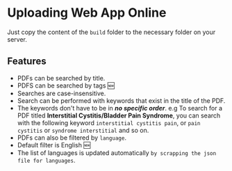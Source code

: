 # Uploading Web App Online

Just copy the content of the `build` folder to the necessary folder on your server.

## Features

- PDFs can be searched by title.
- PDFS can be searched by tags 🆕
- Searches are case-insensitive.
- Search can be performed with keywords that exist in the title of the PDF.
- The keywords don't have to be in ***no specific order***. e.g To search for a PDF titled **Interstitial Cystitis/Bladder Pain Syndrome**, you can search with the following keyword `interstitial cystitis pain`, or `pain cystitis` or `syndrome interstitial` and so on.
- PDFs can also be filtered by `language`.
- Default filter is English 🆕
- The list of languages is updated automatically `by scrapping the json file for languages`.

